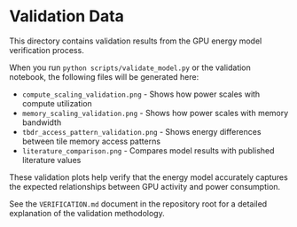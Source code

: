 # Validation Data

This directory contains validation results from the GPU energy model verification process.

When you run `python scripts/validate_model.py` or the validation notebook, the following files will be generated here:

- `compute_scaling_validation.png` - Shows how power scales with compute utilization
- `memory_scaling_validation.png` - Shows how power scales with memory bandwidth
- `tbdr_access_pattern_validation.png` - Shows energy differences between tile memory access patterns
- `literature_comparison.png` - Compares model results with published literature values

These validation plots help verify that the energy model accurately captures the expected relationships between GPU activity and power consumption.

See the `VERIFICATION.md` document in the repository root for a detailed explanation of the validation methodology.